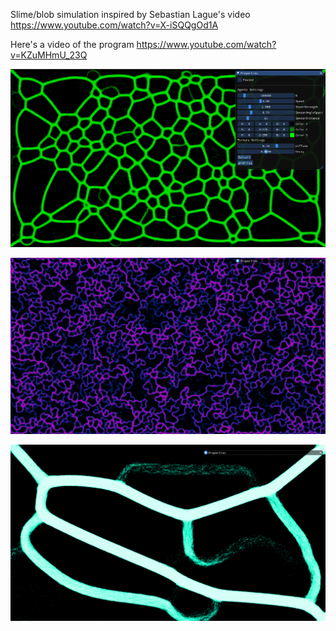 Slime/blob simulation inspired by Sebastian Lague's video https://www.youtube.com/watch?v=X-iSQQgOd1A

Here's a video of the program
https://www.youtube.com/watch?v=KZuMHmU_23Q

![Alt text](./screenshots/screenshot1.png?raw=true)

![Alt text](./screenshots/screenshot2.png?raw=true)

![Alt text](./screenshots/screenshot3.png?raw=true)
